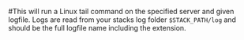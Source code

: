 <!-- post: -->


#This will run a Linux tail command on the specified server and given logfile. Logs are read from your stacks log folder `$STACK_PATH/log` and should be the full logfile name including the extension.

